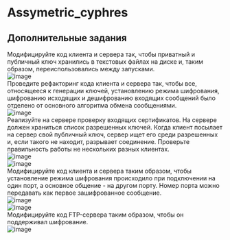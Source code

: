 # Assymetric_cyphres
## Дополнительные задания
Модифицируйте код клиента и сервера так, чтобы приватный и публичный ключ хранились в текстовых файлах на диске и, таким образом, переиспользовались между запусками.  
![image](https://user-images.githubusercontent.com/70998859/146783645-94150533-df01-4cbe-9e1e-0a8d22575f5e.png)  
Проведите рефакторинг кода клиента и сервера так, чтобы все, относящееся к генерации ключей, установлению режима шифрования, шифрованию исходящих и дешифрованию входящих сообщений было отделено от основного алгоритма обмена сообщениями.  
![image](https://user-images.githubusercontent.com/70998859/146783914-7c4fbb82-7a80-4908-b503-a5f93302ad71.png)  
Реализуйте на сервере проверку входящих сертификатов. На сервере должен храниться список разрешенных ключей. Когда клиент посылает на сервер свой публичный ключ, сервер ищет его среди разрешенных и, если такого не находит, разрывает соединение. Проверьте правильность работы не нескольких разных клиентах.  
![image](https://user-images.githubusercontent.com/70998859/146783990-c6f08bfe-6575-4ac7-8795-4786726f698c.png)  
![image](https://user-images.githubusercontent.com/70998859/146784126-85bee9ce-d3ad-463c-af74-75d58f12cb1e.png)  
Модифицируйте код клиента и сервера таким образом, чтобы установление режима шифрования происходило при подключении на один порт, а основное общение - на другом порту. Номер порта можно передавать как первое зашифрованное сообщение.  
![image](https://user-images.githubusercontent.com/70998859/146784586-44ab71c4-0096-43c8-877c-69d9bd9828d8.png)  
![image](https://user-images.githubusercontent.com/70998859/146784611-40977846-b04b-4bb6-bf61-f3fbda25b159.png)  
Модифицируйте код FTP-сервера таким образом, чтобы он поддерживал шифрование.  
![image](https://user-images.githubusercontent.com/70998859/146785401-ad8f1cea-64be-4401-80e1-d48f8c5bf91a.png)  

